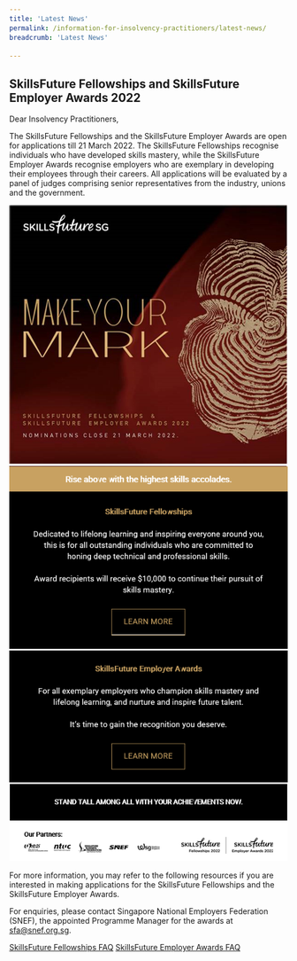 ```yaml
---
title: 'Latest News'
permalink: /information-for-insolvency-practitioners/latest-news/
breadcrumb: 'Latest News'

---
```

**SkillsFuture Fellowships and SkillsFuture Employer Awards 2022**
---
Dear Insolvency Practitioners,
 
The SkillsFuture Fellowships and the SkillsFuture Employer Awards are open for applications till 21 March 2022. The SkillsFuture Fellowships recognise individuals who have developed skills mastery, while the SkillsFuture Employer Awards recognise employers who are exemplary in developing their employees through their careers. All applications will be evaluated by a panel of judges comprising senior representatives from the industry, unions and the government.

<a href="http://skillsfuture.gov.sg/sfea" target="_blank"><img src="/files/SSG1.png"></a>
<a href="https://www.skillsfuture.gov.sg/fellowships" target="_blank"><img src="/files/SSG2.PNG"></a>
<a href="https://www.skillsfuture.gov.sg/employerawards" target="_blank"><img src="/files/SSG3.PNG"></a>
<img src="/files/SSG4.PNG">

For more information, you may refer to the following resources if you are interested in making applications for 
the SkillsFuture Fellowships and the SkillsFuture Employer Awards. 

For enquiries, please contact Singapore National Employers Federation (SNEF), the appointed Programme Manager for the awards at <a href="mailto:sfa@snef.org.sg">sfa@snef.org.sg.</a>


<a href="/files/SkillsFuture_Fellowships_FAQ_2022.pdf" target="_blank">SkillsFuture Fellowships FAQ</a> <a href="/files/SkillsFuture_Employer_Awards_FAQ_2022.pdf" target="_blank">SkillsFuture Employer Awards FAQ</a>
